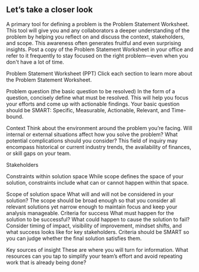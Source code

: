 ## Let’s take a closer look

A primary tool for defining a problem is the Problem Statement Worksheet. This tool will give you and any collaborators a deeper understanding of the problem by helping you reflect on and discuss the context, stakeholders, and scope. This awareness often generates fruitful and even surprising insights. Post a copy of the Problem Statement Worksheet in your office and refer to it frequently to stay focused on the right problem—even when you don't have a lot of time.

Problem Statement Worksheet (PPT)
Click each section to learn more about the Problem Statement Worksheet.


Problem question (the basic question to be resolved)
In the form of a question, concisely define what must be resolved. This will help you focus your efforts and come up with actionable findings. Your basic question should be SMART: Specific, Measurable, Actionable, Relevant, and Time-bound.


Context
Think about the environment around the problem you’re facing. Will internal or external situations affect how you solve the problem? What potential complications should you consider? This field of inquiry may encompass historical or current industry trends, the availability of finances, or skill gaps on your team.


Stakeholders


Constraints within solution space
While scope defines the space of your solution, constraints include what can or cannot happen within that space.


Scope of solution space
What will and will not be considered in your solution? The scope should be broad enough so that you consider all relevant solutions yet narrow enough to maintain focus and keep your analysis manageable.
Criteria for success
What must happen for the solution to be successful? What could happen to cause the solution to fail? Consider timing of impact, visibility of improvement, mindset shifts, and what success looks like for key stakeholders. Criteria should be SMART so you can judge whether the final solution satisfies them.

Key sources of insight
These are where you will turn for information. What resources can you tap to simplify your team’s effort and avoid repeating work that is already being done?
